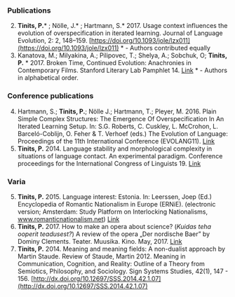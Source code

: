 ### Publications

2. **Tinits, P.*** ; Nölle, J.* ; Hartmann, S.* 2017. Usage context influences the evolution of 	overspecification in iterated learning. Journal of Language Evolution, 2: 2, 148–159. 	[https://doi.org/10.1093/jole/lzx011](https://doi.org/10.1093/jole/lzx011) * - Authors contributed equally
3. Kanatova, M.; Milyakina, A.; Pilipovec, T.; Shelya, A.; Sobchuk, O; **Tinits, P.** * 2017. Broken Time, Continued Evolution: Anachronies in Contemporary Films. Stanford Literary Lab Pamphlet 14. [Link](https://litlab.stanford.edu/LiteraryLabPamphlet14.pdf) * - Authors in alphabetical order. 	

### Conference publications

4. Hartmann, S.; **Tinits, P.**; Nölle J.; Hartmann, T.; Pleyer, M. 2016. Plain Simple Complex Structures: The Emergence Of Overspecification In An Iterated Learning Setup. In: S.G. Roberts, C. Cuskley, L. McCrohon, L. Barceló-Coblijn, O. Feher & T. Verhoef (eds.) The Evolution of Language: Proceedings of the 11th International Conference (EVOLANG11). [Link](http://evolang.org/neworleans/papers/144.html)
6. **Tinits, P.** 2014. Language stability and morphological complexity in situations of language contact. An experimental paradigm. Conference proceedings for the International Congress of Linguists 19. [Link](http://bit.ly/1dEGip4)

### Varia

5. **Tinits, P.** 2015. Language interest: Estonia. In: Leerssen, Joep (Ed.) Encyclopedia of Romantic 	Nationalism in Europe (ERNiE). (electronic version; Amsterdam: Study Platform on Interlocking 	Nationalisms, www.romanticnationalism.net) [Link](http://bit.ly/1SILzgH)
8. **Tinits, P.** 2017. How to make an opera about science? (*Kuidas teha ooperit teadusest?*) A review of the opera „Der nordische Baer” by Dominy Clements. Teater. Muusika. Kino. May, 2017. [Link](https://dea.digar.ee/cgi-bin/dea?a=d&d=AKtmk201705.2.8.4)
7. **Tinits, P.** 2014. Meaning and meaning fields: A non-dualist approach by Martin Staude. Review of Staude, Martin 2012. Meaning in Communication, Cognition, and Reality: Outline of a Theory from Semiotics, Philosophy, and Sociology. Sign Systems Studies, 42(1), 147 - 156. [http://dx.doi.org/10.12697/SSS.2014.42.1.07](http://dx.doi.org/10.12697/SSS.2014.42.1.07)
<!--{: reversed="reversed"}-->


